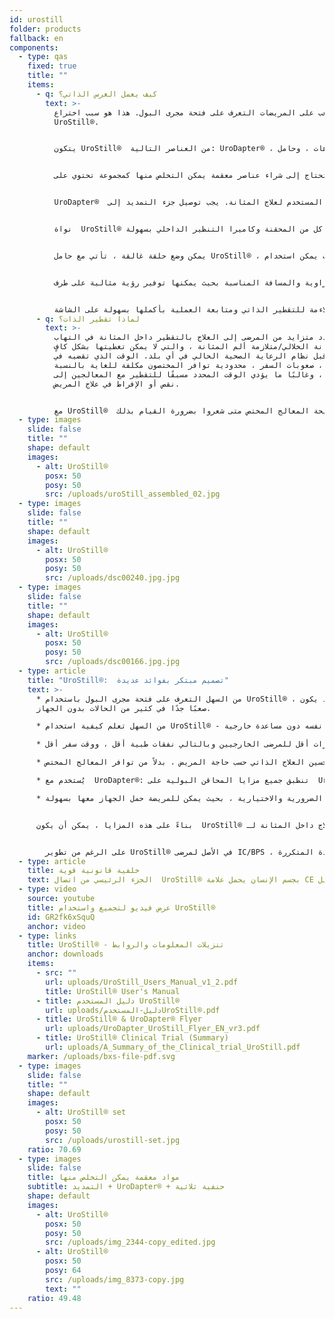 ```yaml
---
id: urostill
folder: products
fallback: en
components:
  - type: qas
    fixed: true
    title: ""
    items:
      - q: كيف يعمل الغرس الذاتي؟
        text: >-
          من الصعب على المريضات التعرف على فتحة مجرى البول. هذا هو سبب اختراع
          UroStill®.


          يتكون UroStill®  من العناصر التالية: UroDapter® ، ملحق التمديد ، الغلق ثلاثي الاتجاهات ، وحامل UroStill®  (للحقن سعة 50 مل). أجزائه الاختيارية هي الكاميرا و الكمبيوتر اللوحي وحامل الكمبيوتر اللوحي. يمكنك شراؤها ، أو يمكنك شراؤها بنفسك في مكان آخر.


          لكل عملية تقطير ، ستحتاج إلى شراء عناصر معقمة يمكن التخلص منها كمجموعة تحتوي على UroDapter® ، وملحق التمديد وضغط ثلاثي.


          UroDapter®  هو الجزء الوحيد الذي يدخل طرفه فتحة مجرى البول لتوصيل المحلول المستخدم لعلاج المثانة. يجب توصيل جزء التمديد إلى  UroDapter® والغلق ثلاثي الاتجاهات بالامتداد والمحاقن. ينقل هذان العنصران المحلول من المحقنة إلى UroDapter®.​


          نواة  UroStill® هو حامل بلاستيكي (غير القابل للتبديل) ، والذي يحمل كل من المحقنة وكاميرا التنظير الداخلي بسهولة.


          يمكن وضع حلقة غالقة ، تأتي مع حامل UroStill® ، يمكن وضعها في الحامل ، بحيث يمكن استخدام UroStill® مع محاقن 20 مل أيضًا. (لم يتم تضمين حقنة الدواء).


          يتم تثبيت كاميرا التنظير الداخلي بالزاوية والمسافة المناسبة بحيث يمكنها توفير رؤية مثالية على طرف UroDapter® وفتحة مجرى البول. (يمكن للكاميرا أن تضيء الفتحة لأنها تحتوي على مصابيح LED مدمجة).  يمكن رؤية صورة الكاميرا على أي هاتف ذكي متوافق أو كمبيوتر لوحي أو كمبيوتر شخصي وما إلى ذلك. يمكن وضع الأجهزة الصغيرة مثل الهواتف أو الأجهزة اللوحية على حامل. الكاميرا (6LED و micro USB و 7 مم  (CA00523الحامل والجهاز الذكي توصيتنا: (Huawei Media Pad T3 8.0 16GB) اختياري.


          يمكن للمريض العثور على الوضعية الأكثر ملاءمة للتقطير الذاتي ومتابعة العملية بأكملها بسهولة على الشاشة.
      - q: لماذا تقطير الذات؟
        text: >-
          يحتاج عدد متزايد من المرضى إلى العلاج بالتقطير داخل المثانة في التهاب
          المثانة الخلالي/متلازمة ألم المثانة ، والتي لا يمكن تغطيتها بشكل كافٍ
          من قبل نظام الرعاية الصحية الحالي في أي بلد. الوقت الذي تقضيه في
          الزيارة ، صعوبات السفر ، محدودية توافر المختصون مكلفة للغاية بالنسبة
          للمرضى ، وغالبًا ما يؤدي الوقت المحدد مسبقًا للتقطير مع المعالجين إلى
          نقص أو الإفراط في علاج المريض.


          مع UroStill®  يمكن للمرضى علاج أنفسهم في إطار نصيحة المعالج المختص متى شعروا بضرورة القيام بذلك.
  - type: images
    slide: false
    title: ""
    shape: default
    images:
      - alt: UroStill®
        posx: 50
        posy: 50
        src: /uploads/uroStill_assembled_02.jpg
  - type: images
    slide: false
    title: ""
    shape: default
    images:
      - alt: UroStill®
        posx: 50
        posy: 50
        src: /uploads/dsc00240.jpg.jpg
  - type: images
    slide: false
    title: ""
    shape: default
    images:
      - alt: UroStill®
        posx: 50
        posy: 50
        src: /uploads/dsc00166.jpg.jpg
  - type: article
    title: "UroStill®:  تصميم مبتكر بفوائد عديدة"
    text: >-
      * من السهل التعرف على فتحة مجرى البول باستخدام UroStill® ، والذي قد يكون
      صعبًا جدًا في كثير من الحالات بدون الجهاز.

      * من السهل تعلم كيفية استخدام UroStill® - بمجرد حدوث ذلك ، يمكن للمريض علاج نفسه دون مساعدة خارجية.

      * الاستخدام الذاتي يؤدي إلى زيارات أقل للمرضى الخارجيين وبالتالي نفقات طبية أقل ، ووقت سفر أقل.

      * يمكن تحسين العلاج الذاتي حسب حاجة المريض ، بدلاً من توافر المعالج المختص.

      * يُستخدم مع  UroDapter®: تنطبق جميع مزايا المحاقن البولية على  UroStill® أيضًا.

      * يأتي بحقيبة عملية لوضع جميع العناصر الضرورية والاختيارية ، بحيث يمكن للمريضة حمل الجهاز معها بسهولة.


      بناءً على هذه المزايا ، يمكن أن يكون  UroStill® هو مستقبل العلاج داخل المثانة لـ. IC/BPS


        على الرغم من تطوير UroStill® في الأصل لمرضى IC/BPS ، إلا أنه يمكن استخدامه لبعض الحالات الأخرى ، مثل التهاب المثانة الإشعاعي بعد السرطان وإلتهابات المسالك البولية الشديدة المتكررة.
  - type: article
    title: خلفية قانونية قوية
    text: الجزء الرئيسي من اتصال  UroStill® بجسم الإنسان يحمل علامة CE وتسجيل .FDA
  - type: video
    source: youtube
    title: عرض فيديو لتجميع واستخدام UroStill®
    id: GR2fk6xSquQ
    anchor: video
  - type: links
    title: UroStill® - تنزيلات المعلومات والروابط
    anchor: downloads
    items:
      - src: ""
        url: uploads/UroStill_Users_Manual_v1_2.pdf
        title: UroStill® User's Manual
      - title: دليل المستخدم UroStill®
        url: uploads/دليل-المستخدمUroStill®.pdf
      - title: UroStill® & UroDapter® Flyer
        url: uploads/UroDapter_UroStill_Flyer_EN_vr3.pdf
      - title: UroStill® Clinical Trial (Summary)
        url: uploads/A_Summary_of_the_Clinical_trial_UroStill.pdf
    marker: /uploads/bxs-file-pdf.svg
  - type: images
    slide: false
    title: ""
    shape: default
    images:
      - alt: UroStill® set
        posx: 50
        posy: 50
        src: /uploads/urostill-set.jpg
    ratio: 70.69
  - type: images
    slide: false
    title: مواد معقمة يمكن التخلص منها
    subtitle: التمديد + UroDapter® + حنفية ثلاثية
    shape: default
    images:
      - alt: UroStill®
        posx: 50
        posy: 50
        src: /uploads/img_2344-copy_edited.jpg
      - alt: UroStill®
        posx: 50
        posy: 64
        src: /uploads/img_8373-copy.jpg
        text: ""
    ratio: 49.48
---
```

